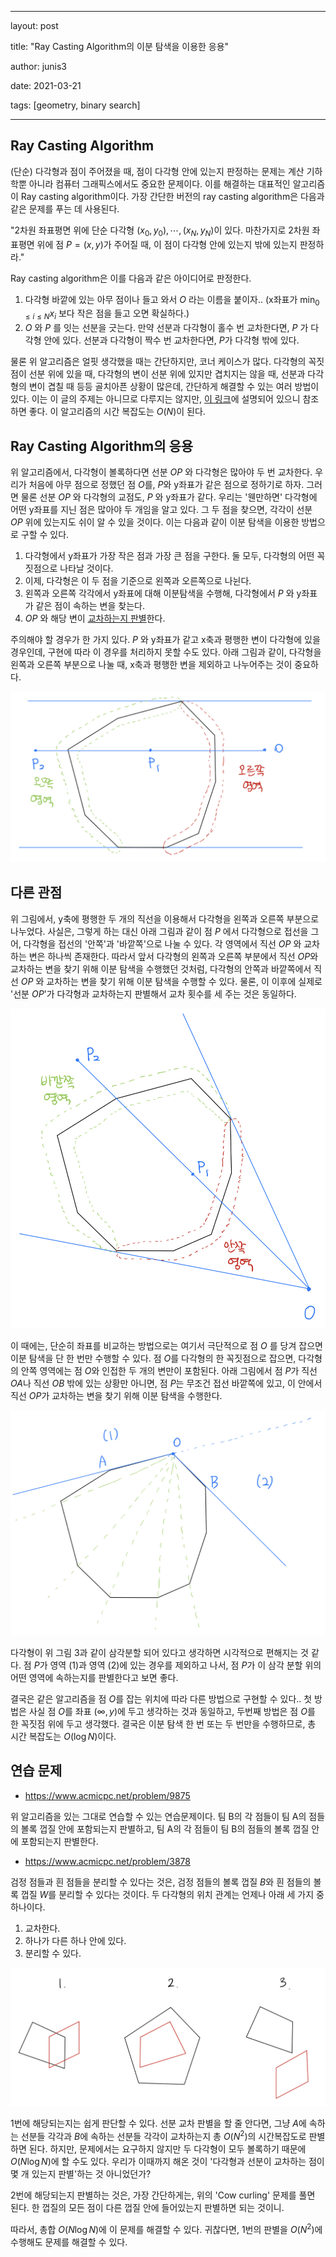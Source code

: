 

---

layout: post 

title: "Ray Casting Algorithm의 이분 탐색을 이용한 응용" 

author: junis3

date: 2021-03-21

tags: [geometry, binary search]

---



## Ray Casting Algorithm

(단순) 다각형과 점이 주어졌을 때, 점이 다각형 안에 있는지 판정하는 문제는 계산 기하학뿐 아니라 컴퓨터 그래픽스에서도 중요한 문제이다. 이를 해결하는 대표적인 알고리즘이 Ray casting algorithm이다. 가장 간단한 버전의 ray casting algorithm은 다음과 같은 문제를 푸는 데 사용된다.

"2차원 좌표평면 위에 단순 다각형 $(x_0, y_0), \cdots, (x_N, y_N)$이 있다. 마찬가지로 2차원 좌표평면 위에 점 $P=(x, y)$가 주어질 때, 이 점이 다각형 안에 있는지 밖에 있는지 판정하라."

Ray casting algorithm은 이를 다음과 같은 아이디어로 판정한다.

1. 다각형 바깥에 있는 아무 점이나 들고 와서 $O$ 라는 이름을 붙이자.. (x좌표가 $\min_{0 \le i \le N}{x_i}$ 보다 작은 점을 들고 오면 확실하다.)
2. $O$ 와 $P$ 를 잇는 선분을 긋는다. 만약 선분과 다각형이 홀수 번 교차한다면, $P$ 가 다각형 안에 있다. 선분과 다각형이 짝수 번 교차한다면, $P$가 다각형 밖에 있다.

물론 위 알고리즘은 얼핏 생각했을 때는 간단하지만, 코너 케이스가 많다. 다각형의 꼭짓점이 선분 위에 있을 때, 다각형의 변이 선분 위에 있지만 겹치지는 않을 때, 선분과 다각형의 변이 겹칠 때 등등 골치아픈 상황이 많은데, 간단하게 해결할 수 있는 여러 방법이 있다. 이는 이 글의 주제는 아니므로 다루지는 않지만, [이 링크](https://junis3.tistory.com/36)에 설명되어 있으니 참조하면 좋다. 이 알고리즘의 시간 복잡도는 $O(N)$이 된다.



## Ray Casting Algorithm의 응용

위 알고리즘에서, 다각형이 볼록하다면 선분 $OP$ 와 다각형은 많아야 두 번 교차한다. 우리가 처음에 아무 점으로 정했던 점 $O$를, $P$와 y좌표가 같은 점으로 정하기로 하자. 그러면 물론 선분 $OP$ 와 다각형의 교점도, $P$ 와 y좌표가 같다. 우리는 '웬만하면' 다각형에 어떤 y좌표를 지닌 점은 많아야 두 개임을 알고 있다. 그 두 점을 찾으면, 각각이 선분 $OP$ 위에 있는지도 쉬이 알 수 있을 것이다. 이는 다음과 같이 이분 탐색을 이용한 방법으로 구할 수 있다.

1. 다각형에서 y좌표가 가장 작은 점과 가장 큰 점을 구한다. 둘 모두, 다각형의 어떤 꼭짓점으로 나타날 것이다.
2. 이제, 다각형은 이 두 점을 기준으로 왼쪽과 오른쪽으로 나뉜다.
3. 왼쪽과 오른쪽 각각에서 y좌표에 대해 이분탐색을 수행해, 다각형에서 $P$ 와 y좌표가 같은 점이 속하는 변을 찾는다.
4. $OP$ 와 해당 변이 [교차하는지 판별](https://www.acmicpc.net/problem/17387)한다.

주의해야 할 경우가 한 가지 있다. $P$ 와 y좌표가 같고 x축과 평행한 변이 다각형에 있을 경우인데, 구현에 따라 이 경우를 처리하지 못할 수도 있다. 아래 그림과 같이, 다각형을 왼쪽과 오른쪽 부분으로 나눌 때, x축과 평행한 변을 제외하고 나누어주는 것이 중요하다.


<img src="/assets/images/junis3/2103/1.jpeg">


## 다른 관점

위 그림에서, y축에 평행한 두 개의 직선을 이용해서 다각형을 왼쪽과 오른쪽 부분으로 나누었다. 사실은, 그렇게 하는 대신 아래 그림과 같이 점 $P$ 에서 다각형으로 접선을 그어, 다각형을 접선의 '안쪽'과 '바깥쪽'으로 나눌 수 있다. 각 영역에서 직선 $OP$ 와 교차하는 변은 하나씩 존재한다. 따라서 앞서 다각형의 왼쪽과 오른쪽 부분에서 직선 $OP$와 교차하는 변을 찾기 위해 이분 탐색을 수행했던 것처럼, 다각형의 안쪽과 바깥쪽에서 직선 $OP$ 와 교차하는 변을 찾기 위해 이분 탐색을 수행할 수 있다. 물론, 이 이후에 실제로 '선분 $OP$'가 다각형과 교차하는지 판별해서 교차 횟수를 세 주는 것은 동일하다.

<img src="/assets/images/junis3/2103/2.jpeg">

이 때에는, 단순히 좌표를 비교하는 방법으로는  여기서 극단적으로 점 $O$ 를 당겨 잡으면 이분 탐색을 단 한 번만 수행할 수 있다. 점 $O$를 다각형의 한 꼭짓점으로 잡으면, 다각형의 안쪽 영역에는 점 $O$와 인접한 두 개의 변만이 포함된다. 아래 그림에서 점 $P$가 직선 $OA$나 직선 $OB$ 밖에 있는 상황만 아니면, 점 $P$는 무조건 접선 바깥쪽에 있고, 이 안에서 직선 $OP$가 교차하는 변을 찾기 위해 이분 탐색을 수행한다.

<img src="/assets/images/junis3/2103/3.jpeg">

다각형이 위 그림 3과 같이 삼각분할 되어 있다고 생각하면 시각적으로 편해지는 것 같다. 점 $P$가 영역 (1)과 영역 (2)에 있는 경우를 제외하고 나서, 점 $P$가 이 삼각 분할 위의 어떤 영역에 속하는지를 판별한다고 보면 좋다.

결국은 같은 알고리즘을 점 $O$를 잡는 위치에 따라 다른 방법으로 구현할 수 있다.. 첫 방법은 사실 점 $O$를 좌표 $(\infty, y)$에 두고 생각하는 것과 동일하고, 두번째 방법은 점 $O$를 한 꼭짓점 위에 두고 생각했다. 결국은 이분 탐색 한 번 또는 두 번만을 수행하므로, 총 시간 복잡도는 $O(\log N)$이다.



## 연습 문제 

* https://www.acmicpc.net/problem/9875

위 알고리즘을 있는 그대로 연습할 수 있는 연습문제이다. 팀 B의 각 점들이 팀 A의 점들의 볼록 껍질 안에 포함되는지 판별하고, 팀 A의 각 점들이 팀 B의 점들의 볼록 껍질 안에 포함되는지 판별한다.

* https://www.acmicpc.net/problem/3878

검정 점들과 흰 점들을 분리할 수 있다는 것은, 검정 점들의 볼록 껍질 $B$와 흰 점들의 볼록 껍질 $W$를 분리할 수 있다는 것이다. 두 다각형의 위치 관계는 언제나 아래 세 가지 중 하나이다. 

1. 교차한다.
2. 하나가 다른 하나 안에 있다.
3. 분리할 수 있다.

<img src="/assets/images/junis3/2103/4.jpeg">

1번에 해당되는지는 쉽게 판단할 수 있다. 선분 교차 판별을 할 줄 안다면, 그냥 $A$에 속하는 선분들 각각과 $B$에 속하는 선분들 각각이 교차하는지 총 $O(N^2)$의 시간복잡도로 판별하면 된다. 하지만, 문제에서는 요구하지 않지만 두 다각형이 모두 볼록하기 때문에 $O(N \log N)$에 할 수도 있다. 우리가 이때까지 해온 것이 '다각형과 선분이 교차하는 점이 몇 개 있는지 판별'하는 것 아니었던가?

2번에 해당되는지 판별하는 것은, 가장 간단하게는, 위의 'Cow curling' 문제를 풀면 된다. 한 껍질의 모든 점이 다른 껍질 안에 들어있는지 판별하면 되는 것이니.

따라서, 총합 $O(N \log N)$에 이 문제를 해결할 수 있다. 귀찮다면, 1번의 판별을 $O(N^2)$에 수행해도 문제를 해결할 수 있다.

